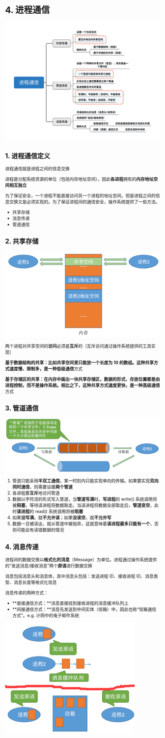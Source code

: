 # 4. 进程通信

![](../.gitbook/assets/jin-cheng-tong-xin-.svg)

## 1. 进程通信定义

进程通信就是进程之间的信息交换

进程是分配系统资源的单位（包括内存地址空间），因此**各进程**拥有的**内存地址空间相互独立**

为了保证安全，一个进程不能直接访问另一个进程的地址空间。但是进程之间的信息交换又是必须实现的。为了保证进程间的通信安全，操作系统提供了一些方法。

* 共享存储
* 消息传递
* 管道通信

## 2. 共享存储

![](../.gitbook/assets/image%20%2826%29.png)

两个进程对共享空间的**访问**必须是**互斥**的（互斥访问通过操作系统提供的工具实现）

**基于数据结构的共享：**比如共享空间里只能放一个长度为 10 的数组。这种共享方式速度慢、限制多，是一种**低级通信**方式

**基于存储区的共享：**在内存中画出一块共享存储区，数据的形式、存放位置都是由进程控制，而不是操作系统。相比之下，这种共享方式速度更快，是一种**高级通信**方式

## 3. 管道通信

![](../.gitbook/assets/image%20%2825%29.png)

1. 管道只能采用**半双工通信**，某一时刻内只能实现单向的传输。如果要实现**双向同时通信**，则需要设置**两个管道**
2. 各进程要**互斥**地访问管道
3. 数据以字符流的形式写入管道，当**管道写满**时，**写进程**的 write\(\) 系统调用将被**阻塞**，等待读进程将数据取走。当读进程将数据全部取走后，**管道变空**，此时**读进程**的 read\(\) 系统调用将被**阻塞**
4. 如果**没写满**，就**不允许读**；如果**没读空**，就**不允许写**
5. 数据一旦被读出，就从管道中被抛弃，这就意味着**读进程最多只能有一个**，否则可能会有读错数据的情况

## 4. 消息传递

进程间的数据交换以**格式化的消息**（Message）为单位。进程通过操作系统提供的“发送消息/接收消息”两个**原语**进行数据交换

消息包括消息头和消息体，其中消息头包括：发送进程 ID、接收进程 ID、消息类型、消息长度等格式化信息

消息传递的两种方式：

* **直接通信方式：**消息直接挂到接收进程的消息缓冲队列上
* **间接通信方式：**消息先发送到中间实体（信箱）中，因此也称“信箱通信方式”。e.g. 计网中的电子邮件系统

![](../.gitbook/assets/image%20%2873%29.png)








